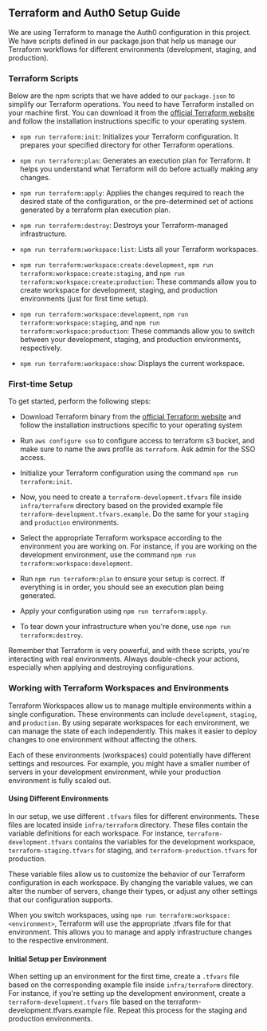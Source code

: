 ## Terraform and Auth0 Setup Guide
We are using Terraform to manage the Auth0 configuration in this project. We have scripts defined in our package.json that help us manage our Terraform workflows for different environments (development, staging, and production).

### Terraform Scripts
Below are the npm scripts that we have added to our `package.json` to simplify our Terraform operations. You need to have Terraform installed on your machine first. You can download it from the [official Terraform website](https://developer.hashicorp.com/terraform/downloads) and follow the installation instructions specific to your operating system.

- `npm run terraform:init`: Initializes your Terraform configuration. It prepares your specified directory for other Terraform operations.

- `npm run terraform:plan`: Generates an execution plan for Terraform. It helps you understand what Terraform will do before actually making any changes.

- `npm run terraform:apply`: Applies the changes required to reach the desired state of the configuration, or the pre-determined set of actions generated by a terraform plan execution plan.

- `npm run terraform:destroy`: Destroys your Terraform-managed infrastructure.

- `npm run terraform:workspace:list`: Lists all your Terraform workspaces.

- `npm run terraform:workspace:create:development`, `npm run terraform:workspace:create:staging`, and `npm run terraform:workspace:create:production`: These commands allow you to create workspace for development, staging, and production environments (just for first time setup).

- `npm run terraform:workspace:development`, `npm run terraform:workspace:staging`, and `npm run terraform:workspace:production`: These commands allow you to switch between your development, staging, and production environments, respectively.

- `npm run terraform:workspace:show`: Displays the current workspace.

### First-time Setup
To get started, perform the following steps:
- Download Terraform binary from the [official Terraform website](https://developer.hashicorp.com/terraform/downloads) and follow the installation instructions specific to your operating system
- Run `aws configure sso` to configure access to terraform s3 bucket, and make sure to name the aws profile as `terraform`. Ask admin for the SSO access.
- Initialize your Terraform configuration using the command `npm run terraform:init`.

- Now, you need to create a `terraform-development.tfvars` file inside `infra/terraform` directory based on the provided example file `terraform-development.tfvars.example`. Do the same for your `staging` and `production` environments.

- Select the appropriate Terraform workspace according to the environment you are working on. For instance, if you are working on the development environment, use the command `npm run terraform:workspace:development`.

- Run `npm run terraform:plan` to ensure your setup is correct. If everything is in order, you should see an execution plan being generated.

- Apply your configuration using `npm run terraform:apply`.

- To tear down your infrastructure when you're done, use `npm run terraform:destroy`.

Remember that Terraform is very powerful, and with these scripts, you're interacting with real environments. Always double-check your actions, especially when applying and destroying configurations.

### Working with Terraform Workspaces and Environments
Terraform Workspaces allow us to manage multiple environments within a single configuration. These environments can include `development`, `staging`, and `production`. By using separate workspaces for each environment, we can manage the state of each independently. This makes it easier to deploy changes to one environment without affecting the others.

Each of these environments (workspaces) could potentially have different settings and resources. For example, you might have a smaller number of servers in your development environment, while your production environment is fully scaled out.

#### Using Different Environments
In our setup, we use different `.tfvars` files for different environments. These files are located inside `infra/terraform` directory. These files contain the variable definitions for each workspace. For instance, `terraform-development.tfvars` contains the variables for the development workspace, `terraform-staging.tfvars` for staging, and `terraform-production.tfvars` for production.

These variable files allow us to customize the behavior of our Terraform configuration in each workspace. By changing the variable values, we can alter the number of servers, change their types, or adjust any other settings that our configuration supports.

When you switch workspaces, using `npm run terraform:workspace:<environment>`, Terraform will use the appropriate .tfvars file for that environment. This allows you to manage and apply infrastructure changes to the respective environment.

#### Initial Setup per Environment
When setting up an environment for the first time, create a `.tfvars` file based on the corresponding example file inside `infra/terraform` directory. For instance, if you're setting up the development environment, create a `terraform-development.tfvars` file based on the terraform-development.tfvars.example file. Repeat this process for the staging and production environments.